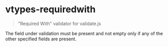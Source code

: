 # vtypes-requiredwith

> "Required With" validator for validate.js

The field under validation must be present and not empty
only if any of the other specified fields are present.
